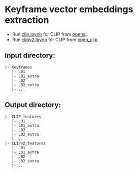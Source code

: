 # Keyframe vector embeddings extraction
- Run [clip.ipynb](./clip.ipynb) for CLIP from [openai](https://github.com/openai/CLIP).
- Run [clipv2.ipynb](./clipv2.ipynb) for CLIP from [open_clip](https://github.com/mlfoundations/open_clip).

## Input directory:
```
|- Keyframes
   |- L01
   |- L01_extra
   |- L02
   |- L02_extra
   |- ...
```

## Output directory:
```
|- CLIP_features 
   |- L01
   |- L01_extra
   |- L02
   |- L02_extra
   |- ...
|- CLIPv2_features 
   |- L01
   |- L01_extra
   |- L02
   |- L02_extra
   |- ...
```